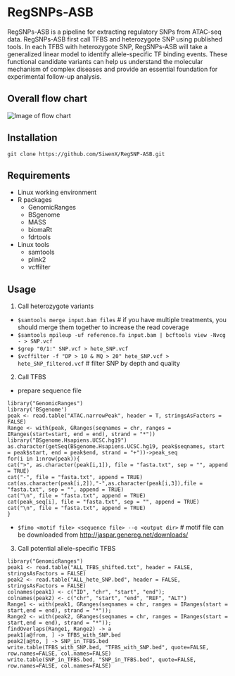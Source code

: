 # RegSNPs-ASB
RegSNPs-ASB is a pipeline for extracting regulatory SNPs from ATAC-seq data. RegSNPs-ASB first call TFBS and heterozygote SNP using published tools. In each TFBS with heterozygote SNP, RegSNPs-ASB will take a generalized linear model to identify allele-specific TF binding events. These functional candidate variants can help us understand the molecular mechanism of complex diseases and provide an essential foundation for experimental follow-up analysis.
## Overall flow chart
![Image of flow chart](https://github.com/SiwenX/RegSNP-ASB/blob/master/Figures/Fig2.png)
## Installation
`git clone https://github.com/SiwenX/RegSNP-ASB.git`
## Requirements
  - Linux working environment 
  - R packages
      - GenomicRanges
      - BSgenome
      - MASS
      - biomaRt
      - fdrtools
  - Linux tools
      - samtools
      - plink2
      - vcffilter
## Usage
  1. Call heterozygote variants
  - `$samtools merge input.bam files` # if you have multiple treatments, you should merge them together to increase the read coverage
  - `$samtools mpileup -uf reference.fa input.bam | bcftools view -Nvcg - > SNP.vcf`
  - `$grep "0/1:" SNP.vcf > hete_SNP.vcf`
  - `$vcffilter -f "DP > 10 & MQ > 20" hete_SNP.vcf > hete_SNP_filtered.vcf` # filter SNP by depth and quality
  2. Call TFBS
  - prepare sequence file
  ```
  library("GenomicRanges")
  library('BSgenome')
  peak <- read.table("ATAC.narrowPeak", header = T, stringsAsFactors = FALSE)
  Range <- with(peak, GRanges(seqnames = chr, ranges = IRanges(start=start, end = end), strand = "*"))
  library("BSgenome.Hsapiens.UCSC.hg19")
  as.character(getSeq(BSgenome.Hsapiens.UCSC.hg19, peak$seqnames, start = peak$start, end = peak$end, strand = "+"))->peak_seq
for(i in 1:nrow(peak)){
  cat(">", as.character(peak[i,1]), file = "fasta.txt", sep = "", append = TRUE)
  cat("-", file = "fasta.txt", append = TRUE)
  cat(as.character(peak[i,2]),"-",as.character(peak[i,3]),file = "fasta.txt", sep = "", append = TRUE)
  cat("\n", file = "fasta.txt", append = TRUE)
  cat(peak_seq[i], file = "fasta.txt", sep = "", append = TRUE)
  cat("\n", file = "fasta.txt", append = TRUE)
}
  ``` 
  - `$fimo <motif file> <sequence file> --o <output dir>` # motif file can be downloaded from http://jaspar.genereg.net/downloads/ 
  3. Call potential allele-specific TFBS
```
library("GenomicRanges") 
peak1 <- read.table("ALL_TFBS_shifted.txt", header = FALSE, stringsAsFactors = FALSE)
peak2 <- read.table("ALL_hete_SNP.bed", header = FALSE, stringsAsFactors = FALSE)
colnames(peak1) <- c("ID", "chr", "start", "end");
colnames(peak2) <- c("chr", "start", "end", "REF", "ALT")
Range1 <- with(peak1, GRanges(seqnames = chr, ranges = IRanges(start = start,end = end), strand = "*"));
Range2 <- with(peak2, GRanges(seqnames = chr, ranges = IRanges(start = start,end = end), strand = "*"));
findOverlaps(Range1, Range2) -> a
peak1[a@from, ] -> TFBS_with_SNP.bed
peak2[a@to, ] -> SNP_in_TFBS.bed
write.table(TFBS_with_SNP.bed, "TFBS_with_SNP.bed", quote=FALSE, row.names=FALSE, col.names=FALSE)
write.table(SNP_in_TFBS.bed, "SNP_in_TFBS.bed", quote=FALSE, row.names=FALSE, col.names=FALSE)
```
  
